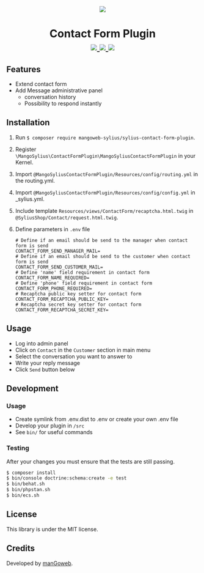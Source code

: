 <p align="center">
    <a href="https://www.mangoweb.cz/en/" target="_blank">
        <img src="https://avatars0.githubusercontent.com/u/38423357?s=200&v=4"/>
    </a>
</p>
<h1 align="center">
Contact Form Plugin
<br />
    <a href="https://packagist.org/packages/mangoweb-sylius/sylius-contact-form-plugin" title="License" target="_blank">
        <img src="https://img.shields.io/packagist/l/mangoweb-sylius/sylius-contact-form-plugin.svg" />
    </a>
    <a href="https://packagist.org/packages/mangoweb-sylius/sylius-contact-form-plugin" title="Version" target="_blank">
        <img src="https://img.shields.io/packagist/v/mangoweb-sylius/sylius-contact-form-plugin.svg" />
    </a>
    <a href="http://travis-ci.org/mangoweb-sylius/SyliusContactFormPlugin" title="Build status" target="_blank">
        <img src="https://img.shields.io/travis/mangoweb-sylius/SyliusContactFormPlugin/master.svg" />
    </a>
</h1>

## Features

* Extend contact form
* Add Message administrative panel
    * conversation history
    * Possibility to respond instantly

## Installation

1. Run `$ composer require mangoweb-sylius/sylius-contact-form-plugin`.
2. Register `\MangoSylius\ContactFormPlugin\MangoSyliusContactFormPlugin` in your Kernel.
3. Import `@MangoSyliusContactFormPlugin/Resources/config/routing.yml` in the routing.yml.
4. Import `@MangoSyliusContactFormPlugin/Resources/config/config.yml` in _sylius.yml.
5. Include template `Resources/views/ContactForm/recaptcha.html.twig` in `@SyliusShop/Contact/request.html.twig`.
6. Define parameters in `.env` file

    ```
   # Define if an email should be send to the manager when contact form is send
    CONTACT_FORM_SEND_MANAGER_MAIL=
    # Define if an email should be send to the customer when contact form is send
    CONTACT_FORM_SEND_CUSTOMER_MAIL=
    # Define 'name' field requirement in contact form
    CONTACT_FORM_NAME_REQUIRED=
    # Define 'phone' field requirement in contact form
    CONTACT_FORM_PHONE_REQUIRED=
    # Recaptcha public key setter for contact form
    CONTACT_FORM_RECAPTCHA_PUBLIC_KEY=
    # Recaptcha secret key setter for contact form
    CONTACT_FORM_RECAPTCHA_SECRET_KEY=
    ```
   
## Usage

* Log into admin panel
* Click on `Contact` in the `Customer` section in main menu
* Select the conversation you want to answer to
* Write your reply message
* Click `Send` button below

## Development

### Usage

- Create symlink from .env.dist to .env or create your own .env file
- Develop your plugin in `/src`
- See `bin/` for useful commands

### Testing

After your changes you must ensure that the tests are still passing.

```bash
$ composer install
$ bin/console doctrine:schema:create -e test
$ bin/behat.sh
$ bin/phpstan.sh
$ bin/ecs.sh
```

License
-------
This library is under the MIT license.

Credits
-------
Developed by [manGoweb](https://www.mangoweb.eu/).